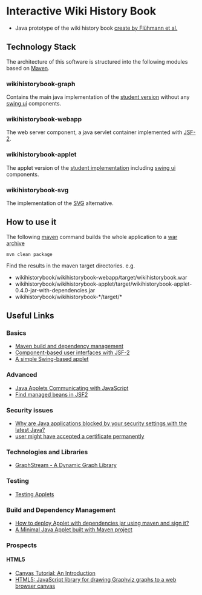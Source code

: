 # Interactive Wiki History Book 
* Java prototype of the wiki history book [create by Flühmann et al.][fluehmann]

## Technology Stack

The architecture of this software is structured into the following modules based on [Maven][maven].

### wikihistorybook-graph

Contains the main java implementation of the [student version][fluehmann] without any [swing ui][swing] components.

### wikihistorybook-webapp

The web server component, a java servlet container implemented with [JSF-2][jsf].

[jsf]: https://javaserverfaces.java.net/

### wikihistorybook-applet

The applet version of the [student implementation][fluehmann] including [swing ui][swing] components.

### wikihistorybook-svg

The implementation of the [SVG][svg] alternative. 

[svg]: http://www.w3.org/Graphics/SVG/
[fluehmann]: https://github.com/fluehmann/wikihistorybook/
[swing]: http://docs.oracle.com/javase/tutorial/uiswing/

## How to use it

The following [maven][maven] command builds the whole application to a [war archive][war]

    mvn clean package

Find the results in the maven target directories. e.g.

* wikihistorybook/wikihistorybook-webapp/target/wikihistorybook.war
* wikihistorybook/wikihistorybook-applet/target/wikihistorybook-applet-0.4.0-jar-with-dependencies.jar
* wikihistorybook/wikihistorybook-\*/target/\*

[war]: http://en.wikipedia.org/wiki/WAR_%28file_format%29

## Useful Links 

### Basics
* [Maven build and dependency management][maven]
* [Component-based user interfaces with JSF-2][jsf]
* [A simple Swing-based applet][3]

[maven]: http://maven.apache.org/
[jsf]: https://javaserverfaces.java.net/

### Advanced
* [Java Applets Communicating with JavaScript ][5]
* [Find managed beans in JSF2][11]

### Security issues
* [Why are Java applications blocked by your security settings with the latest Java?][1]
* [user might have accepted a certificate permanently][6]

### Technologies and Libraries
* [GraphStream - A Dynamic Graph Library][7]

### Testing
* [Testing Applets][8]

### Build and Dependency Management
* [How to deploy Applet with dependencies jar using maven and sign it?][2]
* [A Minimal Java Applet built with Maven project][4]

### Prospects
#### HTML5
* [Canvas Tutorial: An Introduction][10]
* [HTML5: JavaScript library for drawing Graphviz graphs to a web browser canvas][9]

[1]: https://www.java.com/en/download/help/java_blocked.xml
[2]: http://stackoverflow.com/questions/2027753/how-to-deploy-applet-with-dependencies-jar-using-maven-and-sign-it
[3]: http://www.java2s.com/Tutorial/Java/0120__Development/AsimpleSwingbasedapplet.htm
[4]: https://github.com/ansoncat/minimal-java-applet-maven
[5]: http://rostislav-matl.blogspot.ch/2011/10/java-applets-building-with-maven.html
[6]: http://blog.gemserk.com/2010/02/07/signing-jars-for-applet-and-webstart/
[7]: http://graphstream-project.org/
[8]: http://docs.codehaus.org/display/FEST/Testing+Applets
[9]: https://code.google.com/p/canviz/
[10]: http://www.sitepoint.com/html5-canvas-tutorial-introduction/
[11]: http://stackoverflow.com/questions/15053996/how-to-get-jsf2-0-sessionmap-reference-from-a-servlet